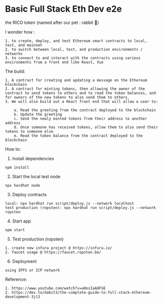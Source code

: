 # Basic Full Stack Eth Dev e2e

the RICO token (named after our pet : rabbit 🐰)

I wonder how :
```
1. to create, deploy, and test Ethereum smart contracts to local, test, and mainnet
2. to switch between local, test, and production environments / networks
3. to connect to and interact with the contracts using various environments from a front end like React, Vue
```

The build:
```
1. A contract for creating and updating a message on the Ethereum blockchain
2. A contract for minting tokens, then allowing the owner of the contract to send tokens to others and to read the token balances, and for owners of the new tokens to also send them to others.
3. We will also build out a React front end that will allow a user to:

    a. Read the greeting from the contract deployed to the blockchain
    b. Update the greeting
    c. Send the newly minted tokens from their address to another address
    d. Once someone has received tokens, allow them to also send their tokens to someone else
    e. Read the token balance from the contract deployed to the blockchain
```

How to:

1. Install dependencies
```
npm install
```

2.  Start the local test node
```
npx hardhat node
```

3. Deploy contracts
```
local: npx hardhat run script/deploy.js --network localhost
test production (ropsten): npx hardhat run script/deploy.js --network ropsten
```

4. Start app
```
npm start
```

5. Test production (ropsten)
```
1. create new infura project @ https://infura.io/
2. faucet usage @ https://faucet.ropsten.be/
```

6. Deployment
```
using IPFS or ICP network
```

Reference:

```
1. https://www.youtube.com/watch?v=a0osIaAOFSE
2. https://dev.to/dabit3/the-complete-guide-to-full-stack-ethereum-development-3j13
```

